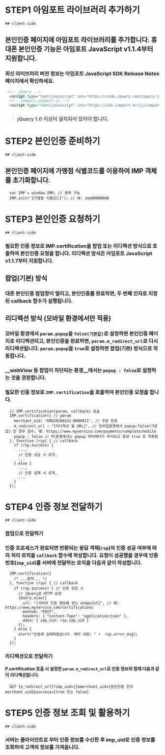# STEP1 아임포트 라이브러리 추가하기

`## client-side`

## 본인인증 페이지에 아임포트 라이브러리를 추가합니다. 휴대폰 본인인증 기능은 아임포트 JavaScript v1.1.4부터 지원합니다.

### 최신 라이브러리 버전 정보는 아임포트 JavaScript SDK Release Notes 페이지에서 확인하세요.

```HTML
 <!-- jQuery -->
  <script type="text/javascript" src="https://code.jquery.com/jquery-1.12.4.min.js" ></script>
  <!-- iamport.payment.js -->
  <script type="text/javascript" src="https://cdn.iamport.kr/js/iamport.payment-{SDK-최신버전}.js"></script>
```

> ### jQuery 1.0 이상이 설치되어 있어야 합니다.


# STEP2 본인인증 준비하기

`## client-side`

## 본인인증 페이지에 가맹점 식별코드를 이용하여 IMP 객체를 초기화합니다.

```JS
  var IMP = window.IMP; // 생략 가능
  IMP.init("{가맹점 식별코드}"); // 예: imp00000000
```

# STEP3 본인인증 요청하기

`## client-side`

### 필요한 인증 정보로 IMP.certification을 팝업 또는 리디렉션 방식으로 호출하여 본인인증 요청을 합니다. 리디렉션 방식은 아임포트 JavaScript v1.1.7부터 지원합니다.

## 팝업(기본) 방식
### 대폰 본인인증 팝업창이 열리고, 본인인증를 완료하면, 두 번째 인자로 지정된 callback 함수가 실행됩니다.

## 리디렉션 방식 (모바일 환경에서만 적용)
### 모바일 환경에서 `param.popup`을 `false(기본값)`로 설정하면 본인인증 페이지로 리디렉션되고, 본인인증을 완료하면, `param.m_redirect_url`로 다시 리디렉션됩니다. `param.popup`을 `true`로 설정하면 팝업(기본) 방식으로 작동합니다.

### __webView 등 팝업이 차단되는 환경__에서는 `popup : false`로 설정하는 것을 권장합니다.

### 필요한 인증 정보로 `IMP.certification`을 호출하여 본인인증 요청을 합니다.

```JS
  // IMP.certification(param, callback) 호출
  IMP.certification({ // param
    merchant_uid: "ORD20180131-0000011", // 주문 번호
    m_redirect_url : "{리디렉션 될 URL}", // 모바일환경에서 popup:false(기본값) 인 경우 필수, 예: https://www.myservice.com/payments/complete/mobile
    popup : false // PC환경에서는 popup 파라메터가 무시되고 항상 true 로 적용됨
  }, function (rsp) { // callback
    if (rsp.success) {
      ...,
      // 인증 성공 시 로직,
      ...
    } else {
      ...,
      // 인증 실패 시 로직,
      ...
    }
  });
```

# STEP4 인증 정보 전달하기

`## client-side`

### __팝업으로 전달하기__

### 인증 프로세스가 완료되면 반환되는 응답 객체(`rsp`)의 인증 성공 여부에 따라 처리 로직을 `callback` 함수에 작성합니다. 요청이 성공했을 경우에 인증번호(`imp_uid`)를 서버에 전달하는 로직을 다음과 같이 작성합니다.

```JS
  IMP.certification({
    /* ...중략... */
  }, function (rsp) { // callback
    if (rsp.success) { // 인증 성공 시
      // jQuery로 HTTP 요청
      jQuery.ajax({
        url: "{서버의 인증 정보를 받는 endpoint}", // 예: https://www.myservice.com/certifications
        method: "POST",
        headers: { "Content-Type": "application/json" },
        data: { imp_uid: rsp.imp_uid }
      });
    } else {
      alert("인증에 실패하였습니다. 에러 내용: " +  rsp.error_msg);
    }
  });
```

### __리디렉션으로 전달하기__
#### P.certification 호출 시 설정한 `param.m_redirect_url`로 인증 정보와 함께 다음과 같이 리디렉션됩니다.

```HTTP(GET) -302 리디렉션
  GET {m_redirect_url}?imp_uid={}&merchant_uid={본인인증 건의 merchant_uid}&success={true 또는 false}
```

# STEP5 인증 정보 조회 및 활용하기

`## client-side`

### 서버는 클라이언트로 부터 인증 정보를 수신한 후 imp_uid로 인증 정보를 조회하여 고객의 정보를 가져옵니다.


